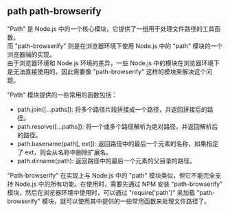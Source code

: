 ## path path-browserify

"Path" 是 Node.js 中的一个核心模块，它提供了一组用于处理文件路径的工具函数。  
而 "path-browserify" 则是在浏览器环境下使用 Node.js 中的 "path" 模块的一个浏览器端的实现。  
由于浏览器环境和 Node.js 环境的差异，一些 Node.js 中的模块在浏览器环境下是无法直接使用的，因此需要像 "path-browserify" 这样的模块来解决这个问题。

"Path" 模块提供的一些常用的函数包括：

- path.join([...paths]): 将多个路径片段拼接成一个路径，并返回拼接后的路径。
- path.resolve([...paths]): 将一个或多个路径解析为绝对路径，并返回解析后的路径。
- path.basename(path[, ext]): 返回路径中的最后一个元素的名称，如果指定了 ext，则会从名称中删除扩展名。
- path.dirname(path): 返回路径中的最后一个元素的父目录的路径。

"Path-browserify" 在实现上与 Node.js 中的 "path" 模块类似，但它不能完全支持 Node.js 中的所有功能。在使用时，需要先通过 NPM 安装 "path-browserify" 模块，然后在浏览器环境中使用时，可以通过 "require('path')" 来加载 "path-browserify" 模块，就可以使用其中提供的一些常用函数来处理文件路径了。
